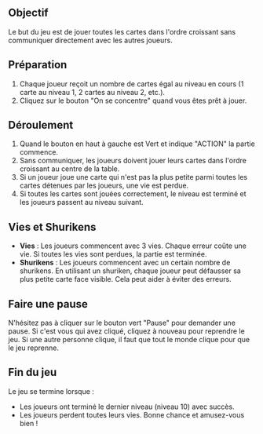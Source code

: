 ## Objectif
Le but du jeu est de jouer toutes les cartes dans l'ordre croissant sans communiquer directement avec les autres joueurs.
## Préparation
1. Chaque joueur reçoit un nombre de cartes égal au niveau en cours (1 carte au niveau 1, 2 cartes au niveau 2, etc.).
2. Cliquez sur le bouton "On se concentre" quand vous êtes prêt à jouer.

## Déroulement
1. Quand le bouton en haut à gauche est Vert et indique "ACTION" la partie commence.
2. Sans communiquer, les joueurs doivent jouer leurs cartes dans l'ordre croissant au centre de la table.
3. Si un joueur joue une carte qui n'est pas la plus petite parmi toutes les cartes détenues par les joueurs, une vie est perdue.
4. Si toutes les cartes sont jouées correctement, le niveau est terminé et les joueurs passent au niveau suivant.
## Vies et Shurikens
- **Vies** : Les joueurs commencent avec 3 vies. Chaque erreur coûte une vie. Si toutes les vies sont perdues, la partie est terminée.
- **Shurikens** : Les joueurs commencent avec un certain nombre de shurikens. En utilisant un shuriken, chaque joueur peut défausser sa plus petite carte face visible. Cela peut aider à éviter des erreurs.
## Faire une pause
N'hésitez pas à cliquer sur le bouton vert "Pause" pour demander une pause. Si c'est vous qui avez cliqué, cliquez à nouveau pour reprendre le jeu. Si une autre personne clique, il faut que tout le monde clique pour que le jeu reprenne.
## Fin du jeu
Le jeu se termine lorsque :
- Les joueurs ont terminé le dernier niveau (niveau 10) avec succès.
- Les joueurs perdent toutes leurs vies.
Bonne chance et amusez-vous bien !
